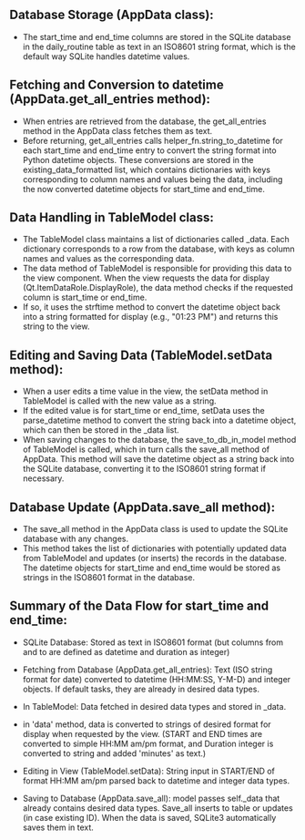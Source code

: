 ## Database Storage (AppData class):

- The start_time and end_time columns are stored in the SQLite database in the daily_routine table as text in an ISO8601 string format, which is the default way SQLite handles datetime values.

## Fetching and Conversion to datetime (AppData.get_all_entries method):

- When entries are retrieved from the database, the get_all_entries method in the AppData class fetches them as text.
- Before returning, get_all_entries calls helper_fn.string_to_datetime for each start_time and end_time entry to convert the string format into Python datetime objects. These conversions are stored in the existing_data_formatted list, which contains dictionaries with keys corresponding to column names and values being the data, including the now converted datetime objects for start_time and end_time.

## Data Handling in TableModel class:

- The TableModel class maintains a list of dictionaries called _data. Each dictionary corresponds to a row from the database, with keys as column names and values as the corresponding data.
- The data method of TableModel is responsible for providing this data to the view component. When the view requests the data for display (Qt.ItemDataRole.DisplayRole), the data method checks if the requested column is start_time or end_time.
- If so, it uses the strftime method to convert the datetime object back into a string formatted for display (e.g., "01:23 PM") and returns this string to the view.

## Editing and Saving Data (TableModel.setData method):

- When a user edits a time value in the view, the setData method in TableModel is called with the new value as a string.
- If the edited value is for start_time or end_time, setData uses the parse_datetime method to convert the string back into a datetime object, which can then be stored in the _data list.
- When saving changes to the database, the save_to_db_in_model method of TableModel is called, which in turn calls the save_all method of AppData. This method will save the datetime object as a string back into the SQLite database, converting it to the ISO8601 string format if necessary.

## Database Update (AppData.save_all method):

- The save_all method in the AppData class is used to update the SQLite database with any changes.
- This method takes the list of dictionaries with potentially updated data from TableModel and updates (or inserts) the records in the database. The datetime objects for start_time and end_time would be stored as strings in the ISO8601 format in the database.

## Summary of the Data Flow for start_time and end_time:
- SQLite Database: Stored as text in ISO8601 format (but columns from and to are defined as datetime and duration as integer)

- Fetching from Database (AppData.get_all_entries): Text (ISO string format for date) converted to datetime (HH:MM:SS, Y-M-D) and integer objects. If default tasks, they are already in desired data types.

- In TableModel: Data fetched in desired data types and stored in _data.

- in 'data' method, data is converted to strings of desired format for display when requested by the view. (START and END times are converted to simple HH:MM am/pm format, and Duration integer is converted to string and added 'minutes' as text.)

- Editing in View (TableModel.setData): String input in START/END of format HH:MM am/pm parsed back to datetime and integer data types.

- Saving to Database (AppData.save_all): model passes self._data that already contains desired data types. Save_all inserts to table or updates (in case existing ID). When the data is saved, SQLite3 automatically saves them in text. 